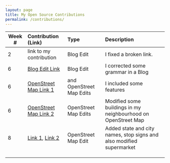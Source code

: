 ```yaml
---
layout: page
title: My Open Source Contributions
permalink: /contributions/
---
```


<!--
Type of the contribution should be "Wikipedia edit", "OpenStreet Map feature", "Project Documentation", "Project Code", "Blog Edit", etc.

The description should include a brief summary of what you did.

Replace the first row below with your contribution.

-->





| Week #       | Contribution (Link)  | Type  | Description |
|---|:---|:---|:---|
|  2   | link to my contribution    | Blog Edit    |   I fixed a broken link.    |
|  6   |   [Blog Edit Link](https://github.com/hunter-college-ossd-fall-2019/Aleks118-weekly/pull/1)   | Blog Edit  | I corrected some grammar in a Blog      |
|  6   | [OpenStreet Map Link 1](https://www.openstreetmap.org/changeset/74555921)    | and OpenStreet Map Edits      | I included some features  |
|  6   |   [OpenStreet Map Link 2](https://www.openstreetmap.org/changeset/74555677)   |  OpenStreet Map Edits     | Modified some buildings in my neighbourhood on OpenStreet Map        |
|  8   |    [Link 1](https://www.openstreetmap.org/changeset/75127404),  [Link 2](https://www.openstreetmap.org/changeset/75125577)  |  OpenStreet Map Edit   |  Added state and city names, stop signs and also modified supermarket    |
|     |     |     |      |
|     |     |     |      |
|     |     |     |      |
